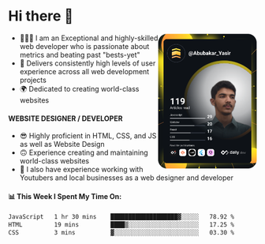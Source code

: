 <link rel="stylesheet" href="./main.css">

# Hi there 👋
<a href="https://app.daily.dev/Abubakar_Yasir"><img src="https://github.com/AbubakarYasir/AbubakarYasir/blob/main/devcard.svg" align="right" width="200" alt="Abubakar Yasir's Dev Card"/></a>

- 👨🏻‍💻 I am an Exceptional and highly-skilled web developer who is passionate about metrics and beating past "bests-yet"
- 👤 Delivers consistently high levels of user experience across all web development projects
- 🌍 Dedicated to creating world-class websites

#### WEBSITE DESIGNER / DEVELOPER

- 😎 Highly proficient in HTML, CSS, and JS
as well as Website Design
- 🙃 Experience creating and maintaining world-class websites
- 💼 I also have experience working with Youtubers and local businesses as a web designer and developer

#### 📊 This Week I Spent My Time On:
<!--START_SECTION:waka-->
```text
JavaScript   1 hr 30 mins    ███████████████████▓░░░░░   78.92 % 
HTML         19 mins         ████▒░░░░░░░░░░░░░░░░░░░░   17.25 % 
CSS          3 mins          ▓░░░░░░░░░░░░░░░░░░░░░░░░   03.30 % 
```
<!--END_SECTION:waka-->


\
&nbsp;
\
&nbsp;
\
&nbsp;
\
&nbsp;

